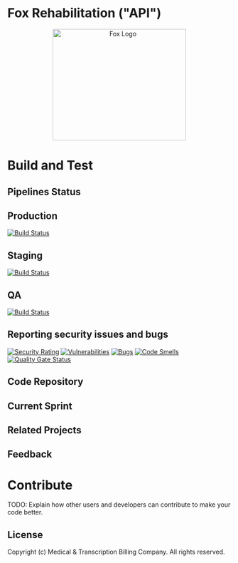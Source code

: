 # Fox Rehabilitation ("API")

<p align="center">
  <img alt="Fox Logo" width="300" height="250" src="https://fox.mtbc.com/assets/images/logo.png">
</p>

# Build and Test

## Pipelines Status
## Production
[![Build Status](http://azure-devopssrv/DefaultCollection/Fox/_apis/build/status/FOXAPI-Production-CI?branchName=master)](http://azure-devopssrv/DefaultCollection/Fox/_build/latest?definitionId=24&branchName=master)
## Staging
[![Build Status](http://azure-devopssrv/DefaultCollection/Fox/_apis/build/status/FOXAPI-Staging-CI?branchName=dev)](http://azure-devopssrv/DefaultCollection/Fox/_build/latest?definitionId=22&branchName=dev)
## QA
[![Build Status](http://azure-devopssrv/DefaultCollection/Fox/_apis/build/status/FOXAPI-UAT-CI?branchName=feature)](http://azure-devopssrv/DefaultCollection/Fox/_build/latest?definitionId=20&branchName=feature)

## Reporting security issues and bugs

[![Security Rating](http://172.16.0.121:9001/api/project_badges/measure?project=Fox_API&metric=security_rating)](http://172.16.0.121:9001/dashboard?id=Fox_API)
[![Vulnerabilities](http://172.16.0.121:9001/api/project_badges/measure?project=Fox_API&metric=vulnerabilities)](http://172.16.0.121:9001/dashboard?id=Fox_API)
[![Bugs](http://172.16.0.121:9001/api/project_badges/measure?project=Fox_API&metric=bugs)](http://172.16.0.121:9001/dashboard?id=Fox_API)
[![Code Smells](http://172.16.0.121:9001/api/project_badges/measure?project=Fox_API&metric=code_smells)](http://172.16.0.121:9001/dashboard?id=Fox_API)
[![Quality Gate Status](http://172.16.0.121:9001/api/project_badges/measure?project=Fox_API&metric=alert_status)](http://172.16.0.121:9001/dashboard?id=Fox_API)

## Code Repository

## Current Sprint

## Related Projects

## Feedback

# Contribute
TODO: Explain how other users and developers can contribute to make your code better. 

## License

Copyright (c) Medical & Transcription Billing Company. All rights reserved.